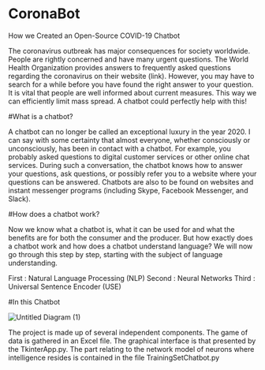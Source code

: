 # CoronaBot
How we Created an Open-Source COVID-19 Chatbot 

The coronavirus outbreak has major consequences for society worldwide. People are rightly concerned and have many urgent questions. The World Health Organization provides answers to frequently asked questions regarding the coronavirus on their website (link). However, you may have to search for a while before you have found the right answer to your question. It is vital that people are well informed about current measures. This way we can efficiently limit mass spread. A chatbot could perfectly help with this!

#What is a chatbot?

A chatbot can no longer be called an exceptional luxury in the year 2020. I can say with some certainty that almost everyone, whether consciously or unconsciously, has been in contact with a chatbot. For example, you probably asked questions to digital customer services or other online chat services. During such a conversation, the chatbot knows how to answer your questions, ask questions, or possibly refer you to a website where your questions can be answered. Chatbots are also to be found on websites and instant messenger programs (including Skype, Facebook Messenger, and Slack).

#How does a chatbot work?

Now we know what a chatbot is, what it can be used for and what the benefits are for both the consumer and the producer. 
But how exactly does a chatbot work and how does a chatbot understand language? We will now go through this step by step, starting with the subject of language understanding.

First : Natural Language Processing (NLP)
Second : Neural Networks
Third : Universal Sentence Encoder (USE)

#In this Chatbot

![Untitled Diagram (1)](https://user-images.githubusercontent.com/35704701/124113600-83a24780-da63-11eb-9cd5-db5317396dfc.png)


The project is made up of several independent components. The game of data is gathered in an Excel file. The graphical interface is that
presented by the TkinterApp.py. The part relating to the network model of neurons where intelligence resides is contained in the file
TrainingSetChatbot.py

